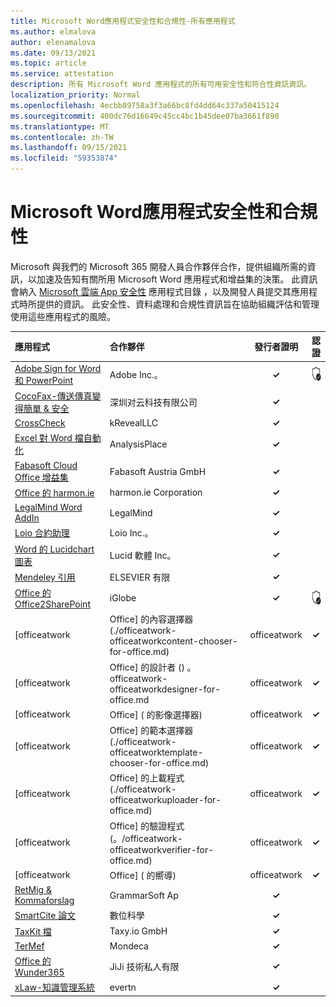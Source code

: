 ```yaml
---
title: Microsoft Word應用程式安全性和合規性-所有應用程式
ms.author: elmalova
author: elenamalova
ms.date: 09/13/2021
ms.topic: article
ms.service: attestation
description: 所有 Microsoft Word 應用程式的所有可用安全性和符合性資訊資訊。
localization_priority: Normal
ms.openlocfilehash: 4ecbb89758a3f3a66bc8fd4dd64c337a50415124
ms.sourcegitcommit: 400dc76d16649c45cc4bc1b45dee07ba3661f890
ms.translationtype: MT
ms.contentlocale: zh-TW
ms.lasthandoff: 09/15/2021
ms.locfileid: "59353874"
---
```

# <a name="microsoft-word-apps-security-and-compliance"></a>Microsoft Word應用程式安全性和合規性

Microsoft 與我們的 Microsoft 365 開發人員合作夥伴合作，提供組織所需的資訊，以加速及告知有關所用 Microsoft Word 應用程式和增益集的決策。 此資訊會納入 [Microsoft 雲端 App 安全性](https://www.microsoft.com/en-us/enterprise-mobility-security/cloud-app-security) 應用程式目錄 ，以及開發人員提交其應用程式時所提供的資訊。 此安全性、資料處理和合規性資訊旨在協助組織評估和管理使用這些應用程式的風險。

| **應用程式** | **合作夥伴** | **發行者證明** | **認證** |
|:--------|:------------|:----------------------:|:-------------:|
| [Adobe Sign for Word 和 PowerPoint](./adobe-inc-sign-for-word-and-powerpoint.md) | Adobe Inc.。 | **✓** | <img alt="Certified application badge" src="../media/certified-badge.png" height="25" width="25" /> |
| [CocoFax-傳送傳真變得簡單 &amp; 安全](./cocofax-sending-fax-made-easy-and-secure.md) | &#28145;&#22323;&#23545;&#20113;&#31185;&#25216;&#26377;&#38480;&#20844;&#21496; | **✓** |  |
| [CrossCheck](./krevealllc-crosscheck.md) | kRevealLLC | **✓** |  |
| [Excel 對 Word 檔自動化](./analysisplace-excel-to-word-document-automation.md) | AnalysisPlace | **✓** |  |
| [Fabasoft Cloud Office 增益集](./fabasoft-austria-gmbh-cloud-office-add-in.md) | Fabasoft Austria GmbH | **✓** |  |
| [Office 的 harmon.ie](./harmonie-corporation-for-office.md) | harmon.ie Corporation | **✓** |  |
| [LegalMind Word AddIn](./legalmind-word-addin.md) | LegalMind | **✓** |  |
| [Loio 合約助理](./loio-inc-contract-assistant.md) | Loio Inc.。 | **✓** |  |
| [Word 的 Lucidchart 圖表](./lucid-software-inc-lucidchart-diagrams-for-word.md) | Lucid 軟體 Inc。 | **✓** |  |
| [Mendeley 引用](./elsevier-limited-mendeley-cite.md) | ELSEVIER 有限 | **✓** |  |
| [Office 的 Office2SharePoint](./iglobe-office2sharepoint-for-office.md) | iGlobe | **✓** | <img alt="Certified application badge" src="../media/certified-badge.png" height="25" width="25" /> |
| [officeatwork | Office] 的內容選擇器 (./officeatwork-officeatworkcontent-chooser-for-office.md)  | officeatwork | **✓** | <img alt="Certified application badge" src="../media/certified-badge.png" height="25" width="25" /> |
| [officeatwork | Office] 的設計者 () 。 officeatwork-officeatworkdesigner-for-office.md | officeatwork | **✓** | <img alt="Certified application badge" src="../media/certified-badge.png" height="25" width="25" /> |
| [officeatwork | Office] ( 的影像選擇器)  | officeatwork | **✓** |  |
| [officeatwork | Office] 的範本選擇器 (./officeatwork-officeatworktemplate-chooser-for-office.md)  | officeatwork | **✓** | <img alt="Certified application badge" src="../media/certified-badge.png" height="25" width="25" /> |
| [officeatwork | Office] 的上載程式 (./officeatwork-officeatworkuploader-for-office.md)  | officeatwork | **✓** | <img alt="Certified application badge" src="../media/certified-badge.png" height="25" width="25" /> |
| [officeatwork | Office] 的驗證程式 (。/officeatwork-officeatworkverifier-for-office.md)  | officeatwork | **✓** | <img alt="Certified application badge" src="../media/certified-badge.png" height="25" width="25" /> |
| [officeatwork | Office] ( 的嚮導)  | officeatwork | **✓** | <img alt="Certified application badge" src="../media/certified-badge.png" height="25" width="25" /> |
| [RetMig &amp; Kommaforslag](./grammarsoft-aps-retmig-and-kommaforslag.md) | GrammarSoft Ap | **✓** |  |
| [SmartCite 論文](./digital-science-smartcite-for-papers.md) | 數位科學 | **✓** |  |
| [TaxKit 檔](./taxyio-gmbh-taxkit-docs.md) | Taxy.io GmbH | **✓** |  |
| [TerMef](./mondeca-termef.md) | Mondeca | **✓** |  |
| [Office 的 Wunder365](./jiji-technologies-private-limited-wunder365-for-office.md) | JiJi 技術私人有限 | **✓** |  |
| [xLaw-知識管理系統](./evertn-xlaw-knowledge-management-system.md) | evertn | **✓** |  |
